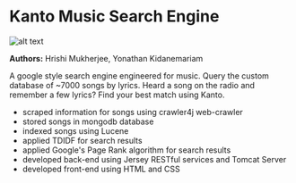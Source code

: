 # Kanto Music Search Engine
![alt text](https://raw.githubusercontent.com/hrishimukherjee/kanto-music-search-engine/master/graphic.jpg)

**Authors:** Hrishi Mukherjee, Yonathan Kidanemariam

A google style search engine engineered for music. Query the custom database of ~7000 songs by lyrics. 
Heard a song on the radio and remember a few lyrics? Find your best match using Kanto.

-	scraped information for songs using crawler4j web-crawler
-	stored songs in mongodb database
-	indexed songs using Lucene
-	applied TDIDF for search results
-	applied Google's Page Rank algorithm for search results
-	developed back-end using Jersey RESTful services and Tomcat Server
-	developed front-end using HTML and CSS
